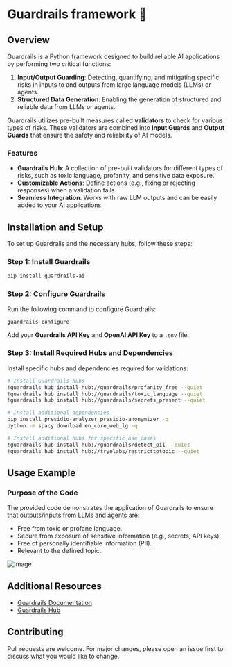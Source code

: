 # Guardrails framework 🧱

## Overview

Guardrails is a Python framework designed to build reliable AI applications by performing two critical functions:

1. **Input/Output Guarding**: Detecting, quantifying, and mitigating specific risks in inputs to and outputs from large language models (LLMs) or agents.
2. **Structured Data Generation**: Enabling the generation of structured and reliable data from LLMs or agents.

Guardrails utilizes pre-built measures called **validators** to check for various types of risks. These validators are combined into **Input Guards** and **Output Guards** that ensure the safety and reliability of AI models.

### Features
- **Guardrails Hub**: A collection of pre-built validators for different types of risks, such as toxic language, profanity, and sensitive data exposure.
- **Customizable Actions**: Define actions (e.g., fixing or rejecting responses) when a validation fails.
- **Seamless Integration**: Works with raw LLM outputs and can be easily added to your AI applications.

## Installation and Setup

To set up Guardrails and the necessary hubs, follow these steps:

### Step 1: Install Guardrails
```bash
pip install guardrails-ai
```

### Step 2: Configure Guardrails
Run the following command to configure Guardrails:
```bash
guardrails configure
```
Add your **Guardrails API Key** and **OpenAI API Key** to a `.env` file.

### Step 3: Install Required Hubs and Dependencies
Install specific hubs and dependencies required for validations:

```bash
# Install Guardrails hubs
!guardrails hub install hub://guardrails/profanity_free --quiet
!guardrails hub install hub://guardrails/toxic_language --quiet
!guardrails hub install hub://guardrails/secrets_present --quiet

# Install additional dependencies
pip install presidio-analyzer presidio-anonymizer -q
python -m spacy download en_core_web_lg -q

# Install additional hubs for specific use cases
!guardrails hub install hub://guardrails/detect_pii --quiet
!guardrails hub install hub://tryolabs/restricttotopic --quiet
```

## Usage Example

### Purpose of the Code
The provided code demonstrates the application of Guardrails to ensure that outputs/inputs from LLMs and agents are:
- Free from toxic or profane language.
- Secure from exposure of sensitive information (e.g., secrets, API keys).
- Free of personally identifiable information (PII).
- Relevant to the defined topic.

![image](https://github.com/user-attachments/assets/525135bd-6580-4f60-8143-747921ec5512)

## Additional Resources
- [Guardrails Documentation](https://docs.guardrails.ai/)
- [Guardrails Hub](https://hub.guardrails.ai/)

## Contributing
Pull requests are welcome. For major changes, please open an issue first to discuss what you would like to change.


